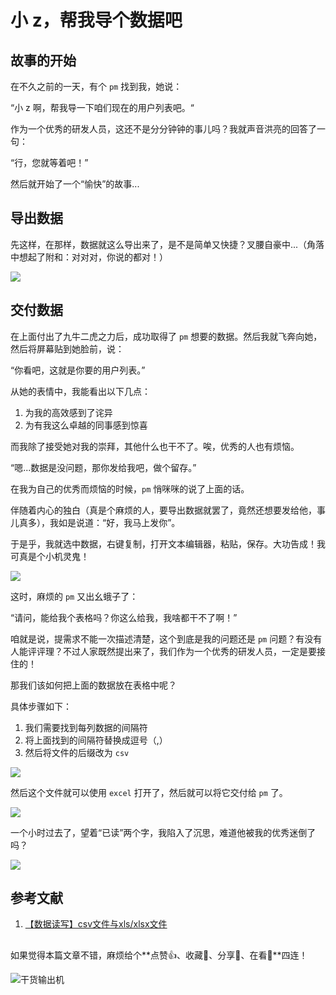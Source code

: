 # 小 z，帮我导个数据吧

## 故事的开始

在不久之前的一天，有个 `pm` 找到我，她说：

“小 z 啊，帮我导一下咱们现在的用户列表吧。“

作为一个优秀的研发人员，这还不是分分钟钟的事儿吗？我就声音洪亮的回答了一句：

“行，您就等着吧！”

然后就开始了一个“愉快”的故事...

## 导出数据

先这样，在那样，数据就这么导出来了，是不是简单又快捷？叉腰自豪中...（角落中想起了附和：对对对，你说的都对！）

![](https://img.zhangpeng.site/2022/07/18/1.jpg)

## 交付数据

在上面付出了九牛二虎之力后，成功取得了 `pm` 想要的数据。然后我就飞奔向她，然后将屏幕贴到她脸前，说：

“你看吧，这就是你要的用户列表。”

从她的表情中，我能看出以下几点：

1. 为我的高效感到了诧异
2. 为有我这么卓越的同事感到惊喜

而我除了接受她对我的崇拜，其他什么也干不了。唉，优秀的人也有烦恼。

“嗯...数据是没问题，那你发给我吧，做个留存。”

在我为自己的优秀而烦恼的时候，`pm` 悄咪咪的说了上面的话。

伴随着内心的独白（真是个麻烦的人，要导出数据就罢了，竟然还想要发给他，事儿真多），我如是说道：“好，我马上发你”。

于是乎，我就选中数据，右键复制，打开文本编辑器，粘贴，保存。大功告成！我可真是个小机灵鬼！

![](https://img.zhangpeng.site/2022/07/18/2.jpg)

这时，麻烦的 `pm` 又出幺蛾子了：

“请问，能给我个表格吗？你这么给我，我啥都干不了啊！”

咱就是说，提需求不能一次描述清楚，这个到底是我的问题还是 `pm` 问题？有没有人能评评理？不过人家既然提出来了，我们作为一个优秀的研发人员，一定是要接住的！

那我们该如何把上面的数据放在表格中呢？

具体步骤如下：

1. 我们需要找到每列数据的间隔符
2. 将上面找到的间隔符替换成逗号（,）
3. 然后将文件的后缀改为 `csv`

![](https://img.zhangpeng.site/2022/07/18/3.jpg)

然后这个文件就可以使用 `excel` 打开了，然后就可以将它交付给 `pm` 了。

![](https://img.zhangpeng.site/2022/07/18/4.jpg)

一个小时过去了，望着“已读”两个字，我陷入了沉思，难道他被我的优秀迷倒了吗？

![](https://img.zhangpeng.site/2022/07/18/5.jpg)


## 参考文献

1. [【数据读写】csv文件与xls/xlsx文件](https://blog.csdn.net/weixin_45317919/article/details/124130341)

## 

如果觉得本篇文章不错，麻烦给个**点赞👍、收藏🌟、分享👊、在看👀**四连！

![干货输出机](https://img.zhangpeng.site/wechat/qrcode.jpg)
